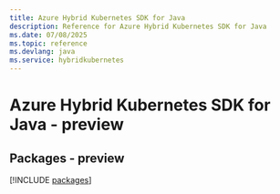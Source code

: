 ```yaml
---
title: Azure Hybrid Kubernetes SDK for Java
description: Reference for Azure Hybrid Kubernetes SDK for Java
ms.date: 07/08/2025
ms.topic: reference
ms.devlang: java
ms.service: hybridkubernetes
---
```

# Azure Hybrid Kubernetes SDK for Java - preview
## Packages - preview
[!INCLUDE [packages](hybrid-kubernetes-index.md)]